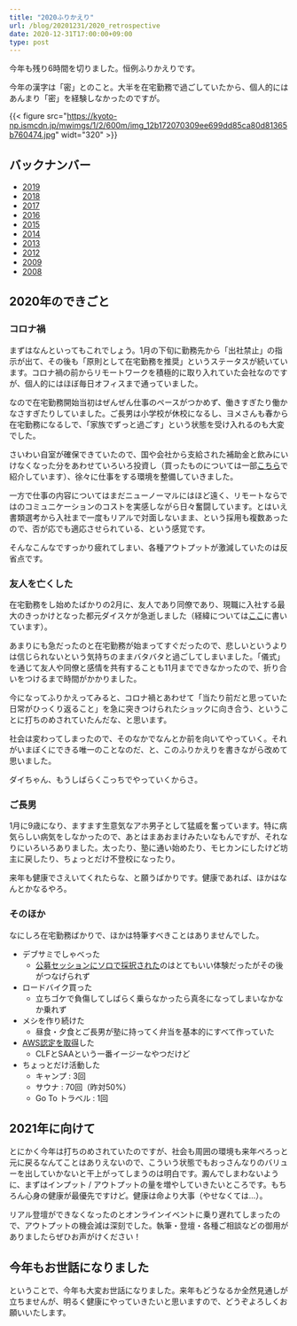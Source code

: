 ```yaml
---
title: "2020ふりかえり"
url: /blog/20201231/2020_retrospective
date: 2020-12-31T17:00:00+09:00
type: post
---
```


今年も残り6時間を切りました。恒例ふりかえりです。
  
今年の漢字は「密」とのこと。大半を在宅勤務で過ごしていたから、個人的にはあんまり「密」を経験しなかったのですが。

{{< figure src="https://kyoto-np.ismcdn.jp/mwimgs/1/2/600m/img_12b172070309ee699dd85ca80d81365b760474.jpg" widt="320" >}}

## バックナンバー

- [2019](http://www.kwappa.net/blog/archives/2199)
- [2018](http://www.kwappa.net/blog/archives/2156)
- [2017](http://www.kwappa.net/blog/archives/2148)
- [2016](http://www.kwappa.net/blog/archives/2108)
- [2015](http://www.kwappa.net/blog/archives/2022)
- [2014](http://www.kwappa.net/blog/archives/1985)
- [2013](http://www.kwappa.net/blog/archives/1921)
- [2012](http://www.kwappa.net/blog/archives/1697)
- [2009](http://www.kwappa.net/blog/archives/1354)
- [2008](http://www.kwappa.net/blog/archives/480)

<!--more-->

## 2020年のできごと

### コロナ禍

まずはなんといってもこれでしょう。1月の下旬に勤務先から「出社禁止」の指示が出て、その後も「原則として在宅勤務を推奨」というステータスが続いています。コロナ禍の前からリモートワークを積極的に取り入れていた会社なのですが、個人的にはほぼ毎日オフィスまで通っていました。

なので在宅勤務開始当初はぜんぜん仕事のペースがつかめず、働きすぎたり働かなさすぎたりしていました。ご長男は小学校が休校になるし、ヨメさんも春から在宅勤務になるしで、「家族でずっと過ごす」という状態を受け入れるのも大変でした。

さいわい自室が確保できていたので、国や会社から支給された補助金と飲みにいけなくなった分をあわせていろいろ投資し（買ったものについては一部[こちら](https://kwappa.net/blog/20201230/good_to_buy/)で紹介しています）、徐々に仕事をする環境を整備していきました。

一方で仕事の内容についてはまだニューノーマルにはほど遠く、リモートならではのコミュニケーションのコストを実感しながら日々奮闘しています。とはいえ書類選考から入社まで一度もリアルで対面しないまま、という採用も複数あったので、否が応でも適応させられている、という感覚です。

そんなこんなですっかり疲れてしまい、各種アウトプットが激減していたのは反省点です。

### 友人を亡くした

在宅勤務をし始めたばかりの2月に、友人であり同僚であり、現職に入社する最大のきっかけとなった都元ダイスケが急逝しました（経緯については[ここ](https://kwappa.net/blog/20201119/in_memory_of_daisuke_miyamoto/)に書いています）。

あまりにも急だったのと在宅勤務が始まってすぐだったので、悲しいというよりは信じられないという気持ちのままバタバタと過ごしてしまいました。「儀式」を通じて友人や同僚と感情を共有することも11月までできなかったので、折り合いをつけるまで時間がかかりました。

今になってふりかえってみると、コロナ禍とあわせて「当たり前だと思っていた日常がひっくり返ること」を急に突きつけられたショックに向き合う、ということに打ちのめされていたんだな、と思います。

社会は変わってしまったので、そのなかでなんとか前を向いてやっていく。それがいまぼくにできる唯一のことなのだ、と、このふりかえりを書きながら改めて思いました。

ダイちゃん、もうしばらくこっちでやっていくからさ。

### ご長男

1月に9歳になり、ますます生意気なアホ男子として猛威を奮っています。特に病気らしい病気をしなかったので、あとはまあおまけみたいなもんですが、それなりにいろいろありました。太ったり、塾に通い始めたり、モヒカンにしたけど坊主に戻したり、ちょっとだけ不登校になったり。

来年も健康でさえいてくれたらな、と願うばかりです。健康であれば、ほかはなんとかなるやろ。

### そのほか

なにしろ在宅勤務ばかりで、ほかは特筆すべきことはありませんでした。

- デブサミでしゃべった
    - [公募セッションにソロで採択された](https://dev.classmethod.jp/articles/devsumi-2020-13-6-c-kwappa/)のはとてもいい体験だったがその後がつなげられず
- ロードバイク買った
    - 立ちゴケで負傷してしばらく乗らなかったら真冬になってしまいなかなか乗れず
- メシを作り続けた
    - 昼食・夕食とご長男が塾に持ってく弁当を基本的にすべて作っていた
- [AWS認定を取得](https://zenn.dev/kwappa/articles/7d5a5b3199f6ec)した
    - CLFとSAAという一番イージーなやつだけど
- ちょっとだけ活動した
    - キャンプ : 3回
    - サウナ : 70回（昨対50%）
    - Go To トラベル : 1回

## 2021年に向けて

とにかく今年は打ちのめされていたのですが、社会も周囲の環境も来年ぺろっと元に戻るなんてことはありえないので、こういう状態でもおっさんなりのバリューを出していかないと干上がってしまうのは明白です。澱んでしまわないように、まずはインプット / アウトプットの量を増やしていきたいところです。もちろん心身の健康が最優先ですけど。健康は命より大事（やせなくては…）。

リアル登壇ができなくなったのとオンラインイベントに乗り遅れてしまったので、アウトプットの機会減は深刻でした。執筆・登壇・各種ご相談などの御用がありましたらぜひお声がけください！

## 今年もお世話になりました

ということで、今年も大変お世話になりました。来年もどうなるか全然見通しが立ちませんが、明るく健康にやっていきたいと思いますので、どうぞよろしくお願いいたします。
